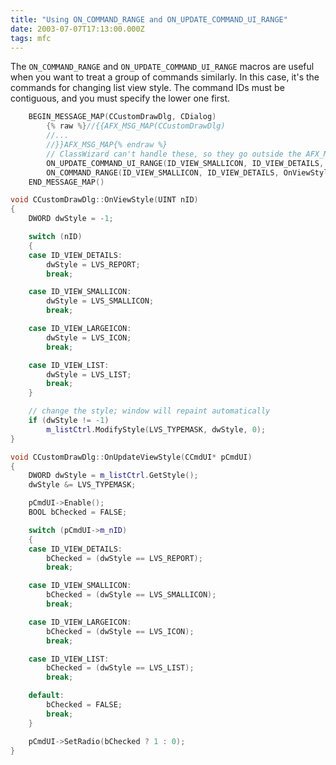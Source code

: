 ```yaml
---
title: "Using ON_COMMAND_RANGE and ON_UPDATE_COMMAND_UI_RANGE"
date: 2003-07-07T17:13:00.000Z
tags: mfc
---
```

The `ON_COMMAND_RANGE` and `ON_UPDATE_COMMAND_UI_RANGE` macros are useful when you want to treat a group of commands
similarly. In this case, it's the commands for changing list view style. The command IDs must be contiguous, and you
must specify the lower one first.

```c++
    BEGIN_MESSAGE_MAP(CCustomDrawDlg, CDialog)
        {% raw %}//{{AFX_MSG_MAP(CCustomDrawDlg)
        //...
        //}}AFX_MSG_MAP{% endraw %}
        // ClassWizard can't handle these, so they go outside the AFX_MSG_MAP
        ON_UPDATE_COMMAND_UI_RANGE(ID_VIEW_SMALLICON, ID_VIEW_DETAILS, OnUpdateViewStyle)
        ON_COMMAND_RANGE(ID_VIEW_SMALLICON, ID_VIEW_DETAILS, OnViewStyle)
    END_MESSAGE_MAP()
```

```c++
void CCustomDrawDlg::OnViewStyle(UINT nID)
{
    DWORD dwStyle = -1;

    switch (nID)
    {
    case ID_VIEW_DETAILS:
        dwStyle = LVS_REPORT;
        break;

    case ID_VIEW_SMALLICON:
        dwStyle = LVS_SMALLICON;
        break;

    case ID_VIEW_LARGEICON:
        dwStyle = LVS_ICON;
        break;

    case ID_VIEW_LIST:
        dwStyle = LVS_LIST;
        break;
    }

    // change the style; window will repaint automatically
    if (dwStyle != -1)
        m_listCtrl.ModifyStyle(LVS_TYPEMASK, dwStyle, 0);
}

void CCustomDrawDlg::OnUpdateViewStyle(CCmdUI* pCmdUI)
{
    DWORD dwStyle = m_listCtrl.GetStyle();
    dwStyle &= LVS_TYPEMASK;

    pCmdUI->Enable();
    BOOL bChecked = FALSE;

    switch (pCmdUI->m_nID)
    {
    case ID_VIEW_DETAILS:
        bChecked = (dwStyle == LVS_REPORT);
        break;

    case ID_VIEW_SMALLICON:
        bChecked = (dwStyle == LVS_SMALLICON);
        break;

    case ID_VIEW_LARGEICON:
        bChecked = (dwStyle == LVS_ICON);
        break;

    case ID_VIEW_LIST:
        bChecked = (dwStyle == LVS_LIST);
        break;

    default:
        bChecked = FALSE;
        break;
    }

    pCmdUI->SetRadio(bChecked ? 1 : 0);
}
```

